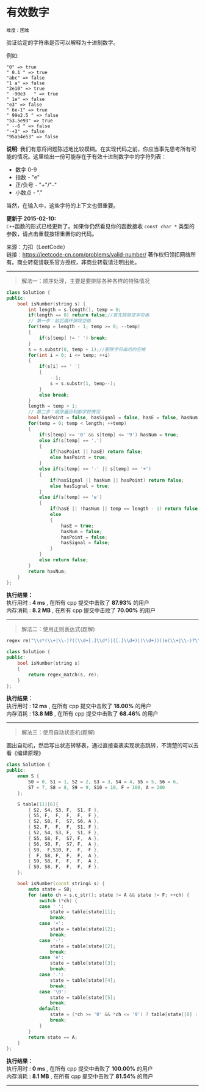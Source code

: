 # 有效数字 #  
`难度：困难` 

验证给定的字符串是否可以解释为十进制数字。  

例如:  

`"0" => true`  
`" 0.1 " => true`  
`"abc" => false`  
`"1 a" => false`  
`"2e10" => true`  
`" -90e3   " => true`  
`" 1e" => false`  
`"e3" => false`  
`" 6e-1" => true`  
`" 99e2.5 " => false`  
`"53.5e93" => true`  
`" --6 " => false`  
`"-+3" => false`  
`"95a54e53" => false`  

**说明**: 我们有意将问题陈述地比较模糊。在实现代码之前，你应当事先思考所有可能的情况。这里给出一份可能存在于有效十进制数字中的字符列表：  

* 数字 0-9  
* 指数 - "e"  
* 正/负号 - "+"/"-"  
* 小数点 - "."  

当然，在输入中，这些字符的上下文也很重要。  

**更新于 2015-02-10:**  
`C++`函数的形式已经更新了。如果你仍然看见你的函数接收 `const char *` 类型的参数，请点击重载按钮重置你的代码。  

来源：力扣（LeetCode）  
链接：https://leetcode-cn.com/problems/valid-number/ 
著作权归领扣网络所有。商业转载请联系官方授权，非商业转载请注明出处。  

---  
>解法一：顺序处理，主要是要排除各种各样的特殊情况  

```C++
class Solution {
public:
    bool isNumber(string s) {
        int length = s.length(), temp = 0;
        if(length == 0) return false;//首先排除空字符串
        // 第一步：前后循环排除空格
        for(temp = length - 1; temp >= 0; --temp)
        {
            if(s[temp] != ' ') break;
        }
        s = s.substr(0, temp + 1);//删除字符串后的空格
        for(int i = 0; i <= temp; ++i)
        {
            if(s[i] == ' ')
            {
                --i;
                s = s.substr(1, temp--);
            }
            else break;
        }
        length = temp + 1;
        // 第二步：顺序遍历判断字符情况
        bool hasPoint = false, hasSignal = false, hasE = false, hasNum = false;
        for(temp = 0; temp < length; ++temp)
        {
            if(s[temp] >= '0' && s[temp] <= '9') hasNum = true;
            else if(s[temp] == '.')
            {
                if(hasPoint || hasE) return false;
                else hasPoint = true;
            }
            else if(s[temp] == '-' || s[temp] == '+')
            {
                if(hasSignal || hasNum || hasPoint) return false;
                else hasSignal = true;
            }
            else if(s[temp] == 'e')
            {
                if(hasE || !hasNum || temp == length - 1) return false;
                else
                {
                    hasE = true;
                    hasNum = false;
                    hasPoint = false;
                    hasSignal = false;
                }
            }
            else return false;
        }
        return hasNum;
    }
};
```  

**执行结果：**  
执行用时 : **4 ms** , 在所有 cpp 提交中击败了 **87.93%** 的用户  
内存消耗 : **8.2 MB** , 在所有 cpp 提交中击败了 **70.00%** 的用户  

---  
>解法二：使用正则表达式(题解)  

```C++
regex re("\\s*(\\+|\\-)?((\\d+[.]\\d*)|([.]\\d+)|(\\d+))((e(\\+|\\-)?\\d+)?)\\s*");

class Solution {
public:
	bool isNumber(string s)
	{
		return regex_match(s, re);
	}
};
```  

**执行结果：**  
执行用时 : **12 ms** , 在所有 cpp 提交中击败了 **18.00%** 的用户  
内存消耗 : **13.8 MB** , 在所有 cpp 提交中击败了 **68.46%** 的用户  

---  
>解法三：使用自动状态机(题解)  

画出自动机，然后写出状态转移表，通过直接查表实现状态跳转，不清楚的可以去看《编译原理》  
```C++
class Solution {
public:
	enum S {
		S0 = 0, S1 = 1, S2 = 2, S3 = 3, S4 = 4, S5 = 5, S6 = 6,
		S7 = 7, S8 = 8, S9 = 9, S10 = 10, F = 100, A = 200
	};

	S table[11][6]{
		{ S2, S4, S3, F,  S1, F },
		{ S5, F,  F,  F,  F,  F },
		{ S2, S8, F,  S7, S6, A },
		{ S2, F,  F,  F,  S1, F },
		{ S2, S4, S3, F,  S1, F },
		{ S5, S8, F,  S7, F,  A },
		{ S6, S8, F,  S7, F,  A },
		{ S9,  F,S10, F,  F,  F },
		{  F, S8, F,  F,  F,  A },
		{ S9, S8, F,  F,  F,  A },
		{ S9, S8, F,  F,  F,  F },
	};

	bool isNumber(const string& s) {
		auto state = S0;
		for (auto ch = s.c_str(); state != A && state != F; ++ch) {
			switch (*ch) {
			case ' ':
				state = table[state][1];
				break;
			case '+':
				state = table[state][2];
				break;
			case '-':
				state = table[state][2];
				break;
			case 'e':
				state = table[state][3];
				break;
			case '.':
				state = table[state][4];
				break;
			case '\0':
				state = table[state][5];
				break;
			default:
				state = (*ch >= '0' && *ch <= '9') ? table[state][0] : F;
				break;
			}
		}
		return state == A;
	}
};
```  

**执行结果：**  
执行用时 : **0 ms** , 在所有 cpp 提交中击败了 **100.00%** 的用户  
内存消耗 : **8.1 MB** , 在所有 cpp 提交中击败了 **81.54%** 的用户  

---  